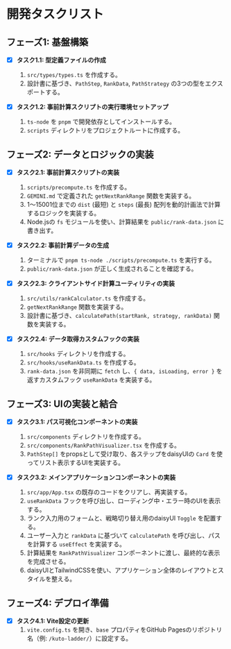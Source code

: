 # 開発タスクリスト

## フェーズ1: 基盤構築

- [x] **タスク1.1: 型定義ファイルの作成**
    1.  `src/types/types.ts` を作成する。
    2.  設計書に基づき、`PathStep`, `RankData`, `PathStrategy` の3つの型をエクスポートする。

- [x] **タスク1.2: 事前計算スクリプトの実行環境セットアップ**
    1.  `ts-node` を `pnpm` で開発依存としてインストールする。
    2.  `scripts` ディレクトリをプロジェクトルートに作成する。

## フェーズ2: データとロジックの実装

- [x] **タスク2.1: 事前計算スクリプトの実装**
    1.  `scripts/precompute.ts` を作成する。
    2.  `GEMINI.md` で定義された `getNextRankRange` 関数を実装する。
    3.  1～15001位までの `dist` (最短) と `steps` (最長) 配列を動的計画法で計算するロジックを実装する。
    4.  Node.jsの `fs` モジュールを使い、計算結果を `public/rank-data.json` に書き出す。

- [x] **タスク2.2: 事前計算データの生成**
    1.  ターミナルで `pnpm ts-node ./scripts/precompute.ts` を実行する。
    2.  `public/rank-data.json` が正しく生成されることを確認する。

- [x] **タスク2.3: クライアントサイド計算ユーティリティの実装**
    1.  `src/utils/rankCalculator.ts` を作成する。
    2.  `getNextRankRange` 関数を実装する。
    3.  設計書に基づき、`calculatePath(startRank, strategy, rankData)` 関数を実装する。

- [x] **タスク2.4: データ取得カスタムフックの実装**
    1.  `src/hooks` ディレクトリを作成する。
    2.  `src/hooks/useRankData.ts` を作成する。
    3.  `rank-data.json` を非同期に `fetch` し、`{ data, isLoading, error }` を返すカスタムフック `useRankData` を実装する。

## フェーズ3: UIの実装と結合

- [x] **タスク3.1: パス可視化コンポーネントの実装**
    1.  `src/components` ディレクトリを作成する。
    2.  `src/components/RankPathVisualizer.tsx` を作成する。
    3.  `PathStep[]` をpropsとして受け取り、各ステップをdaisyUIの `Card` を使ってリスト表示するUIを実装する。

- [x] **タスク3.2: メインアプリケーションコンポーネントの実装**
    1.  `src/app/App.tsx` の既存のコードをクリアし、再実装する。
    2.  `useRankData` フックを呼び出し、ローディング中・エラー時のUIを表示する。
    3.  ランク入力用のフォームと、戦略切り替え用のdaisyUI `Toggle` を配置する。
    4.  ユーザー入力と `rankData` に基づいて `calculatePath` を呼び出し、パスを計算する `useEffect` を実装する。
    5.  計算結果を `RankPathVisualizer` コンポーネントに渡し、最終的な表示を完成させる。
    6.  daisyUIとTailwindCSSを使い、アプリケーション全体のレイアウトとスタイルを整える。

## フェーズ4: デプロイ準備

- [x] **タスク4.1: Vite設定の更新**
    1.  `vite.config.ts` を開き、`base` プロパティをGitHub Pagesのリポジトリ名（例: `/kuto-ladder/`）に設定する。